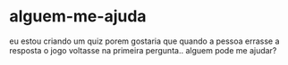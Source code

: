 # alguem-me-ajuda
eu estou criando um quiz porem gostaria que quando a pessoa errasse a resposta o jogo voltasse na primeira pergunta.. alguem pode me ajudar?
